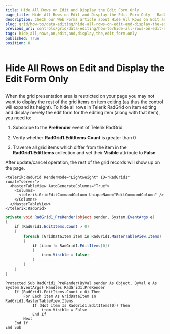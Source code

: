 ```yaml
---
title: Hide All Rows on Edit and Display the Edit Form Only
page_title: Hide All Rows on Edit and Display the Edit Form Only - RadGrid
description: Check our Web Forms article about Hide All Rows on Edit and Display the Edit Form Only.
slug: grid/how-to/data-editing/hide-all-rows-on-edit-and-display-the-edit-form-only
previous_url: controls/grid/data-editing/how-to/hide-all-rows-on-edit-and-display-the-edit-form-only
tags: hide,all,rows,on,edit,and,display,the,edit,form,only
published: True
position: 8
---
```


# Hide All Rows on Edit and Display the Edit Form Only



##

When the grid presentation area is restricted on your page you may not want to display the rest of the grid items on item editing (as thus the control will expand its height). To hide all rows in Telerik RadGrid on item editing and display merely the edit form for the editing item (along with that item), you need to:

1. Subscribe to the **PreRender** event of Telerik RadGrid

1. Verify whether **RadGrid1.EditItems.Count** is greater than 0

1. Traverse all grid items which differ from the item in the **RadGrid1.EditItems** collection and set their **Visible** attribute to **False**

After update/cancel operation, the rest of the grid records will show up on the page.



````ASP.NET
<telerik:RadGrid RenderMode="Lightweight" ID="RadGrid1" runat="server">
  <MasterTableView AutoGenerateColumns="True">
    <Columns>
      <telerik:GridEditCommandColumn UniqueName="EditCommandColumn" />
    </Columns>
  </MasterTableView>
</telerik:RadGrid>
````
````C#
private void RadGrid1_PreRender(object sender, System.EventArgs e)
{
    if (RadGrid1.EditItems.Count > 0)
    {
        foreach (GridDataItem item in RadGrid1.MasterTableView.Items)
        {
            if (item != RadGrid1.EditItems[0])
            {
                item.Visible = false;
            }
        }
    }
}
````
````VB
Protected Sub RadGrid1_PreRender(ByVal sender As Object, ByVal e As System.EventArgs) Handles RadGrid1.PreRender
    If (RadGrid1.EditItems.Count > 0) Then
        For Each item As GridDataItem In RadGrid1.MasterTableView.Items
            If (Not item Is RadGrid1.EditItems(0)) Then
                item.Visible = False
            End If
        Next
    End If
End Sub
````

